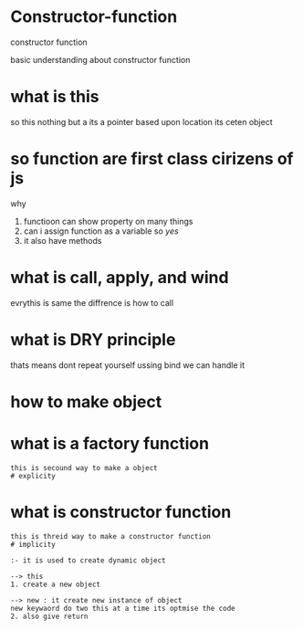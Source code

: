 # Constructor-function
constructor function


basic understanding about constructor function

# what is this 
so this nothing but a its a pointer based upon location its ceten object


# so function are first class cirizens of js
why 

1. functioon can show property on many things
2. can i assign function as a variable so *yes*
3. it also have methods

# what is call, apply, and wind 
evrythis is same the diffrence is how to call

# what is DRY principle
thats means dont repeat yourself 
ussing bind we can handle it


# how to make object




# what is a factory function
    this is secound way to make a object
    # explicity

# what is constructor function
    this is threid way to make a constructor function
    # implicity

    :- it is used to create dynamic object

    --> this
    1. create a new object

    --> new : it create new instance of object
    new keywaord do two this at a time its optmise the code
    2. also give return 





